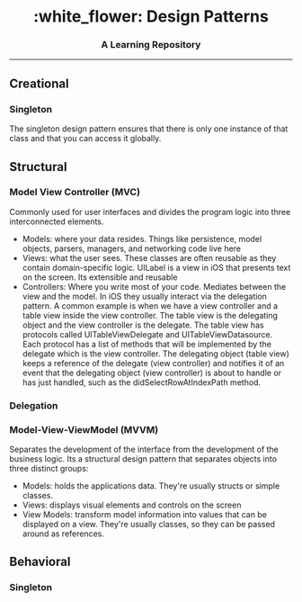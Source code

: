 <h1 align="center">
	:white_flower: Design Patterns
</h1>

<h3 align="center">
	A Learning Repository
</h3>

___

## Creational

### Singleton

The singleton design pattern ensures that there is only one instance of that class and that you can access it globally.

## Structural

### Model View Controller (MVC)

Commonly used for user interfaces and divides the program logic into three interconnected elements.

* Models: where your data resides. Things like persistence, model objects, parsers, managers, and networking code live here
* Views: what the user sees. These classes are often reusable as they contain domain-specific logic. UILabel is a view in iOS that presents text on the screen. Its extensible and reusable
* Controllers: Where you write most of your code. Mediates between the view and the model. In iOS they usually interact via the delegation pattern. A common example is when we have a view controller and a table view inside the view controller. The table view is the delegating object and the view controller is the delegate. The table view has protocols called UITableViewDelegate and UITableViewDatasource. Each protocol has a list of methods that will be implemented by the delegate which is the view controller. The delegating object (table view) keeps a reference of the delegate (view controller) and notifies it of an event that the delegating object (view controller) is about to handle or has just handled, such as the didSelectRowAtIndexPath method. 

### Delegation

### Model-View-ViewModel (MVVM)

Separates the development of the interface from the development of the business logic. Its a structural design pattern that separates objects into three distinct groups:

* Models: holds the applications data. They're usually structs or simple classes.
* Views: displays visual elements and controls on the screen
* View Models: transform model information into values that can be displayed on a view. They're usually classes, so they can be passed around as references.

## Behavioral

### Singleton



